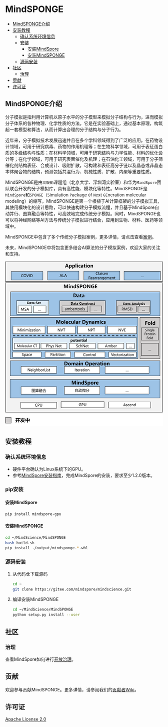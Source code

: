 # MindSPONGE

- [MindSPONGE介绍](#MindSPONGE介绍)
- [安装教程](#安装教程)
    - [确认系统环境信息](#确认系统环境信息)
    - [安装](#安装)
        - [安装MindSpore](#安装mindspore)
        - [安装MindSPONGE](#安装MindSPONGE)
    - [源码安装](#源码安装)
- [社区](#社区)
    - [治理](#治理)
- [贡献](#贡献)
- [许可证](#许可证)

## MindSPONGE介绍

分子模拟是指利用计算机以原子水平的分子模型来模拟分子结构与行为，进而模拟分子体系的各种物理、化学性质的方法。它是在实验基础上，通过基本原理，构筑起一套模型和算法，从而计算出合理的分子结构与分子行为。

近年来，分子模拟技术发展迅速并且在多个学科领域得到了广泛的应用。在药物设计领域，可用于研究病毒、药物的作用机理等；在生物科学领域，可用于表征蛋白质的多级结构与性质；在材料学领域，可用于研究结构与力学性能、材料的优化设计等；在化学领域，可用于研究表面催化及机理；在石油化工领域，可用于分子筛催化剂结构表征、合成设计、吸附扩散，可构建和表征高分子链以及晶态或非晶态本体聚合物的结构，预测包括共混行为、机械性质、扩散、内聚等重要性质。

MindSPONGE是由`高毅勤`课题组（北京大学、深圳湾实验室）和华为`MindSpore`团队联合开发的分子模拟库，具有高性能、模块化等特性。MindSPONGE是`MindSpore`和`SPONGE`（`S`imulation `P`ackage `O`f `N`ext `GE`neration molecular modeling）的缩写。MindSPONGE是第一个根植于AI计算框架的分子模拟工具，其使用模块化的设计思路，可以快速构建分子模拟流程，并且基于MindSpore自动并行、图算融合等特性，可高效地完成传统分子模拟。同时，MindSPONGE也可以将神经网络等AI方法与传统分子模拟进行结合，应用到生物、材料、医药等领域中。

MindSPONGE中包含了多个传统分子模拟案例，更多详情，请点击查看[案例](https://gitee.com/mindspore/mindscience/tree/master/MindSPONGE/examples)。

未来，MindSPONGE中将包含更多结合AI算法的分子模拟案例，欢迎大家的关注和支持。

<img src="docs/mindsponge-arch.png" alt="MindSPONGE Architecture" width="600"/>

## 安装教程

### 确认系统环境信息

- 硬件平台确认为Linux系统下的GPU。
- 参考[MindSpore安装指南](https://www.mindspore.cn/install)，完成MindSpore的安装，要求至少1.2.0版本。

### pip安装

#### 安装MindSpore

```bash
pip install mindspore-gpu
```

#### 安装MindSPONGE

```bash
cd ~/MindScience/MindSPONGE
bash build.sh
pip install ./output/mindsponge-*.whl
```

### 源码安装

1. 从代码仓下载源码

    ```bash
    cd ~
    git clone https://gitee.com/mindspore/mindscience.git
    ```

2. 编译安装MindSPONGE

    ```bash
    cd ~/MindScience/MindSPONGE
    python setup.py install --user
    ```

## 社区

### 治理

查看MindSpore如何进行[开放治理](https://gitee.com/mindspore/community/blob/master/governance.md)。

## 贡献

欢迎参与贡献MindSPONGE。更多详情，请参阅我们的[贡献者Wiki](https://gitee.com/mindspore/mindspore/blob/master/CONTRIBUTING.md)。

## 许可证

[Apache License 2.0](LICENSE)
